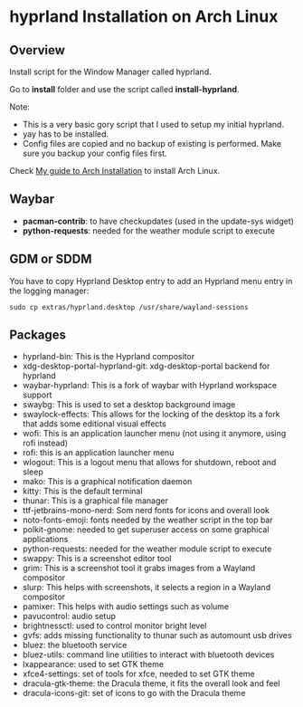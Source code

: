 # hyprland Installation on Arch Linux

## Overview

Install script for the Window Manager called hyprland. 

Go to **install** folder and use the script called **install-hyprland**.

Note: 
- This is a very basic gory script that I used to setup my initial hyprland. 
- yay has to be installed.
- Config files are copied and no backup of existing is performed. Make sure you backup your config files first.

Check [My guide to Arch Installation](https://github.com/jbarozet/guide-archlinux) to install Arch Linux.


## Waybar

- **pacman-contrib**: to have checkupdates (used in the update-sys widget)
- **python-requests**: needed for the weather module script to execute



##  GDM or SDDM

You have to copy Hyprland Desktop entry to add an Hyprland menu entry in the logging manager:

``` shell
sudo cp extras/hyprland.desktop /usr/share/wayland-sessions
```



## Packages

- hyprland-bin: This is the Hyprland compositor
- xdg-desktop-portal-hyprland-git: xdg-desktop-portal backend for hyprland
- waybar-hyprland: This is a fork of waybar with Hyprland workspace support
- swaybg: This is used to set a desktop background image
- swaylock-effects: This allows for the locking of the desktop its a fork that adds some editional visual effects
- wofi: This is an application launcher menu (not using it anymore, using rofi instead)
- rofi: this is an application launcher menu
- wlogout: This is a logout menu that allows for shutdown, reboot and sleep
- mako: This is a graphical notification daemon
- kitty: This is the default terminal
- thunar: This is a graphical file manager
- ttf-jetbrains-mono-nerd: Som nerd fonts for icons and overall look
- noto-fonts-emoji: fonts needed by the weather script in the top bar
- polkit-gnome: needed to get superuser access on some graphical applications
- python-requests: needed for the weather module script to execute
- swappy: This is a screenshot editor tool
- grim: This is a screenshot tool it grabs images from a Wayland compositor
- slurp: This helps with screenshots, it selects a region in a Wayland compositor
- pamixer: This helps with audio settings such as volume
- pavucontrol: audio setup
- brightnessctl: used to control monitor bright level
- gvfs: adds missing functionality to thunar such as automount usb drives
- bluez: the bluetooth service
- bluez-utils: command line utilities to interact with bluetooth devices
- lxappearance: used to set GTK theme
- xfce4-settings: set of tools for xfce, needed to set GTK theme
- dracula-gtk-theme: the Dracula theme, it fits the overall look and feel
- dracula-icons-git: set of icons to go with the Dracula theme
